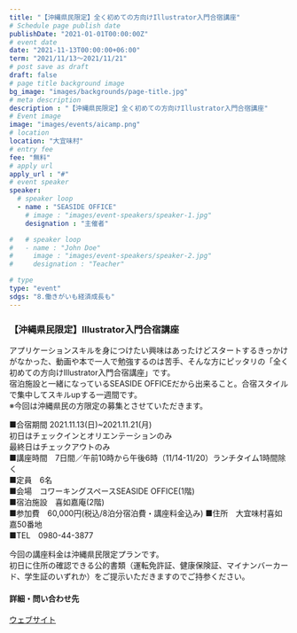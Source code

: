 ```yaml
---
title: "【沖縄県民限定】全く初めての方向けIllustrator入門合宿講座"
# Schedule page publish date
publishDate: "2021-01-01T00:00:00Z"
# event date
date: "2021-11-13T00:00:00+06:00"
term: "2021/11/13～2021/11/21"
# post save as draft
draft: false
# page title background image
bg_image: "images/backgrounds/page-title.jpg"
# meta description
description : "【沖縄県民限定】全く初めての方向けIllustrator入門合宿講座"
# Event image
image: "images/events/aicamp.png"
# location
location: "大宜味村"
# entry fee
fee: "無料"
# apply url
apply_url : "#"
# event speaker
speaker:
  # speaker loop
  - name : "SEASIDE OFFICE"
    # image : "images/event-speakers/speaker-1.jpg"
    designation : "主催者"

#   # speaker loop
#   - name : "John Doe"
#     image : "images/event-speakers/speaker-2.jpg"
#     designation : "Teacher"

# type
type: "event"
sdgs: "8.働きがいも経済成長も"
---
```


### 【沖縄県民限定】Illustrator入門合宿講座

アプリケーションスキルを身につけたい興味はあったけどスタートするきっかけがなかった、動画や本で一人で勉強するのは苦手、そんな方にピッタリの「全く初めての方向けIllustrator入門合宿講座」です。  
宿泊施設と一緒になっているSEASIDE OFFICEだから出来ること。合宿スタイルで集中してスキルupする一週間です。  
※今回は沖縄県民の方限定の募集とさせていただきます。  
  
■合宿期間
2021.11.13(日)~2021.11.21(月)  
初日はチェックインとオリエンテーションのみ  
最終日はチェックアウトのみ  
■講座時間　7日間／午前10時から午後6時（11/14-11/20）ランチタイム1時間除く  
■定員　6名  
■会場　コワーキングスペースSEASIDE OFFICE(1階)  
■宿泊施設　喜如嘉庵(2階)  
■参加費　60,000円(税込/8泊分宿泊費・講座料金込み)
■住所　大宜味村喜如嘉50番地  
■TEL　0980-44-3877  
  
今回の講座料金は沖縄県民限定プランです。  
初日に住所の確認できる公的書類（運転免許証、健康保険証、マイナンバーカード、学生証のいずれか）をご提示いただきますのでご持参ください。

#### 詳細・問い合わせ先
<a href="https://illustratorbeginner.hp.peraichi.com/" target="_blank">ウェブサイト</a>
